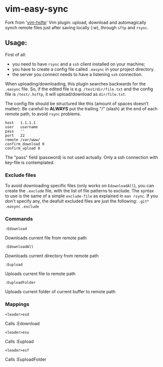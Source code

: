 vim-easy-sync
=========

Fork from '[vim-hsftp](https://github.com/hesselbom/vim-hsftp/)' Vim plugin:
upload, download and automagically synch remote files just after saving locally (:w), through `sftp` and `rsync`.

Usage:
------
First of all:
- you need to have `rsync` and a `ssh` client installed on your machine;
- you have to create a config file called `.easync` in your project directory.
- the server you connect needs to have a listening `ssh` connection.

When uploading/downloading, this plugin searches backwards for the `.easync` file.
So, if the edited file is e.g. `/test/dir/file.txt` and the config file is `/test/.hsftp`, it will upload/download as `dir/file.txt`.

The config file should be structured like this (amount of spaces doesn't matter):
Be carefull to **ALWAYS** put the trailing "/" (slash) at the end of each remote path, to avoid `rsync` problems.

    host   1.1.1.1
    user   username
    pass   ''
    port   22
    remote /var/www/
    confirm_download 0
    confirm_upload 0

The "pass" field (password) is not used actually.
Only a ssh connection with key-file is contemplated.

### Exclude files
To avoid downloading specific files (only works on `EdownloadAll`), you can create the `.exclude` file, with the list of file patterns to exclude.
The syntax to use is the same of a simple `exclude-file` as explained in `man rsync`.
If you don't specify any, the deafult excluded files are just the following:
`.git*`
`.easync`
`.exclude`

### Commands
    :Edownload
Downloads current file from remote path

    :EdownloadAll
Downloads current directory from remote path

    :Eupload
Uploads current file to remote path

    :EuploadFolder
Uploads current folder of current buffer to remote path


### Mappings
    <leader>esd
Calls :Edownload

    <leader>esu
Calls :Eupload

    <leader>esf
Calls :EuploadFolder
